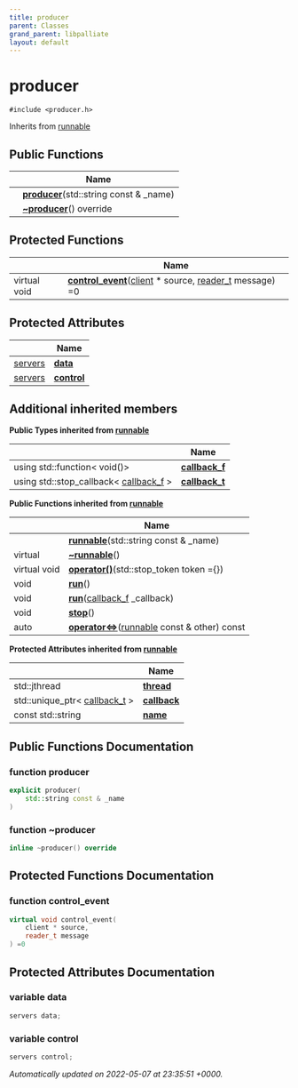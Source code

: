 ```yaml
---
title: producer
parent: Classes
grand_parent: libpalliate
layout: default
---
```


# producer






`#include <producer.h>`

Inherits from [runnable](/libpalliate/generated/Classes/classrunnable)

## Public Functions

|                | Name           |
| -------------- | -------------- |
| | **[producer](/libpalliate/generated/Classes/classproducer#function-producer)**(std::string const & _name) |
| | **[~producer](/libpalliate/generated/Classes/classproducer#function-~producer)**() override |

## Protected Functions

|                | Name           |
| -------------- | -------------- |
| virtual void | **[control_event](/libpalliate/generated/Classes/classproducer#function-control-event)**([client](/libpalliate/generated/Classes/classtransport_1_1client) * source, [reader_t](/libpalliate/generated/Namespaces/namespacetransport#using-reader-t) message) =0 |

## Protected Attributes

|                | Name           |
| -------------- | -------------- |
| [servers](/libpalliate/generated/Classes/classservers) | **[data](/libpalliate/generated/Classes/classproducer#variable-data)**  |
| [servers](/libpalliate/generated/Classes/classservers) | **[control](/libpalliate/generated/Classes/classproducer#variable-control)**  |

## Additional inherited members

**Public Types inherited from [runnable](/libpalliate/generated/Classes/classrunnable)**

|                | Name           |
| -------------- | -------------- |
| using std::function< void()> | **[callback_f](/libpalliate/generated/Classes/classrunnable#using-callback-f)**  |
| using std::stop_callback< [callback_f](/libpalliate/generated/Classes/classrunnable#using-callback-f) > | **[callback_t](/libpalliate/generated/Classes/classrunnable#using-callback-t)**  |

**Public Functions inherited from [runnable](/libpalliate/generated/Classes/classrunnable)**

|                | Name           |
| -------------- | -------------- |
| | **[runnable](/libpalliate/generated/Classes/classrunnable#function-runnable)**(std::string const & _name) |
| virtual | **[~runnable](/libpalliate/generated/Classes/classrunnable#function-~runnable)**() |
| virtual void | **[operator()](/libpalliate/generated/Classes/classrunnable#function-operator())**(std::stop_token token ={}) |
| void | **[run](/libpalliate/generated/Classes/classrunnable#function-run)**() |
| void | **[run](/libpalliate/generated/Classes/classrunnable#function-run)**([callback_f](/libpalliate/generated/Classes/classrunnable#using-callback-f) _callback) |
| void | **[stop](/libpalliate/generated/Classes/classrunnable#function-stop)**() |
| auto | **[operator<=>](/libpalliate/generated/Classes/classrunnable#function-operator<=>)**([runnable](/libpalliate/generated/Classes/classrunnable) const & other) const |

**Protected Attributes inherited from [runnable](/libpalliate/generated/Classes/classrunnable)**

|                | Name           |
| -------------- | -------------- |
| std::jthread | **[thread](/libpalliate/generated/Classes/classrunnable#variable-thread)**  |
| std::unique_ptr< [callback_t](/libpalliate/generated/Classes/classrunnable#using-callback-t) > | **[callback](/libpalliate/generated/Classes/classrunnable#variable-callback)**  |
| const std::string | **[name](/libpalliate/generated/Classes/classrunnable#variable-name)**  |


## Public Functions Documentation

### function producer

```cpp
explicit producer(
    std::string const & _name
)
```


### function ~producer

```cpp
inline ~producer() override
```


## Protected Functions Documentation

### function control_event

```cpp
virtual void control_event(
    client * source,
    reader_t message
) =0
```


## Protected Attributes Documentation

### variable data

```cpp
servers data;
```


### variable control

```cpp
servers control;
```



_Automatically updated on 2022-05-07 at 23:35:51 +0000._
